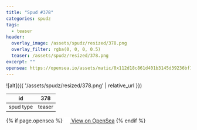 ```yaml
---
title: "Spud #378"
categories: spudz
tags:
  - teaser
header:
  overlay_image: /assets/spudz/resized/378.png
  overlay_filter: rgba(0, 0, 0, 0.5)
  teaser: /assets/spudz/resized/378.png
excerpt: ""
opensea: https://opensea.io/assets/matic/0x112d18c861d401b3145d39236bf149f01e18beed/378
---
```

![alt]({{ '/assets/spudz/resized/378.png' | relative_url }})

| id | 378 |
|-|-|
| spud type | teaser |

{% if page.opensea %}
<a href="{{page.opensea}}" class="btn btn--info" onclick="window.open(this.href, '_blank'); return false;"><img src="/assets/images/opensea.svg" width="16px"><span>  View on OpenSea</span></a>
{% endif %}
